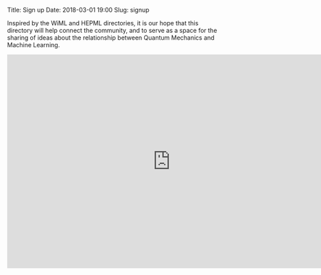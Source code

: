 Title: Sign up
Date: 2018-03-01 19:00
Slug: signup


Inspired by the WiML and HEPML directories, it is our hope that this directory will help connect the community, and to serve as a space for the sharing of ideas about the relationship between Quantum Mechanics and Machine Learning.

<iframe src="https://docs.google.com/forms/d/e/1FAIpQLSdSQAUGs6Qsoh-IWZjvEMzIGLtQ-jA3249D4o00aXBW7f3SLQ/viewform?embedded=true" width="760" height="500" frameborder="0" marginheight="0" marginwidth="0">Loading...</iframe>
